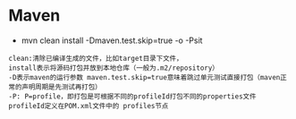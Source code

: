 # Maven
+ mvn clean install -Dmaven.test.skip=true -o -Psit
```
clean:清除已编译生成的文件，比如target目录下文件，
install表示将源码打包并放到本地仓库（一般为.m2/repository）
-D表示maven的运行参数 maven.test.skip=true意味着跳过单元测试直接打包（maven正常的声明周期是先测试再打包）
-P: P=profile，即打包是可根据不同的profileId打包不同的properties文件 profileId定义在POM.xml文件中的 profiles节点
```

